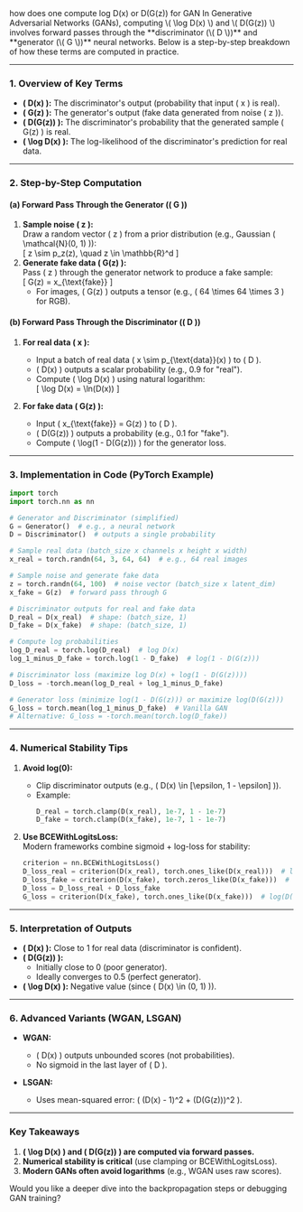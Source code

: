 <frankie>
how does one compute log D(x) or D(G(z)) for GAN
</frankie>
In Generative Adversarial Networks (GANs), computing \( \log D(x) \) and \( D(G(z)) \) involves forward passes through the **discriminator (\( D \))** and **generator (\( G \))** neural networks. Below is a step-by-step breakdown of how these terms are computed in practice.

---

### **1. Overview of Key Terms**
- **\( D(x) \):** The discriminator's output (probability that input \( x \) is real).
- **\( G(z) \):** The generator's output (fake data generated from noise \( z \)).
- **\( D(G(z)) \):** The discriminator's probability that the generated sample \( G(z) \) is real.
- **\( \log D(x) \):** The log-likelihood of the discriminator's prediction for real data.

---

### **2. Step-by-Step Computation**
#### **(a) Forward Pass Through the Generator (\( G \))**
1. **Sample noise \( z \):**  
   Draw a random vector \( z \) from a prior distribution (e.g., Gaussian \( \mathcal{N}(0, 1) \)):  
   \[
   z \sim p_z(z), \quad z \in \mathbb{R}^d
   \]
2. **Generate fake data \( G(z) \):**  
   Pass \( z \) through the generator network to produce a fake sample:  
   \[
   G(z) = x_{\text{fake}}
   \]
   - For images, \( G(z) \) outputs a tensor (e.g., \( 64 \times 64 \times 3 \) for RGB).

#### **(b) Forward Pass Through the Discriminator (\( D \))**
1. **For real data \( x \):**  
   - Input a batch of real data \( x \sim p_{\text{data}}(x) \) to \( D \).  
   - \( D(x) \) outputs a scalar probability (e.g., 0.9 for "real").  
   - Compute \( \log D(x) \) using natural logarithm:  
     \[
     \log D(x) = \ln(D(x))
     \]

2. **For fake data \( G(z) \):**  
   - Input \( x_{\text{fake}} = G(z) \) to \( D \).  
   - \( D(G(z)) \) outputs a probability (e.g., 0.1 for "fake").  
   - Compute \( \log(1 - D(G(z))) \) for the generator loss.

---

### **3. Implementation in Code (PyTorch Example)**
```python
import torch
import torch.nn as nn

# Generator and Discriminator (simplified)
G = Generator()  # e.g., a neural network
D = Discriminator()  # outputs a single probability

# Sample real data (batch_size x channels x height x width)
x_real = torch.randn(64, 3, 64, 64)  # e.g., 64 real images

# Sample noise and generate fake data
z = torch.randn(64, 100)  # noise vector (batch_size x latent_dim)
x_fake = G(z)  # forward pass through G

# Discriminator outputs for real and fake data
D_real = D(x_real)  # shape: (batch_size, 1)
D_fake = D(x_fake)  # shape: (batch_size, 1)

# Compute log probabilities
log_D_real = torch.log(D_real)  # log D(x)
log_1_minus_D_fake = torch.log(1 - D_fake)  # log(1 - D(G(z)))

# Discriminator loss (maximize log D(x) + log(1 - D(G(z))))
D_loss = -torch.mean(log_D_real + log_1_minus_D_fake)

# Generator loss (minimize log(1 - D(G(z))) or maximize log(D(G(z)))
G_loss = torch.mean(log_1_minus_D_fake)  # Vanilla GAN
# Alternative: G_loss = -torch.mean(torch.log(D_fake))
```

---

### **4. Numerical Stability Tips**
1. **Avoid log(0):**  
   - Clip discriminator outputs (e.g., \( D(x) \in [\epsilon, 1 - \epsilon] \)).  
   - Example:  
     ```python
     D_real = torch.clamp(D(x_real), 1e-7, 1 - 1e-7)
     D_fake = torch.clamp(D(x_fake), 1e-7, 1 - 1e-7)
     ```

2. **Use BCEWithLogitsLoss:**  
   Modern frameworks combine sigmoid + log-loss for stability:  
   ```python
   criterion = nn.BCEWithLogitsLoss()
   D_loss_real = criterion(D(x_real), torch.ones_like(D(x_real)))  # log D(x)
   D_loss_fake = criterion(D(x_fake), torch.zeros_like(D(x_fake)))  # log(1 - D(G(z)))
   D_loss = D_loss_real + D_loss_fake
   G_loss = criterion(D(x_fake), torch.ones_like(D(x_fake)))  # log(D(G(z)))
   ```

---

### **5. Interpretation of Outputs**
- **\( D(x) \):** Close to 1 for real data (discriminator is confident).  
- **\( D(G(z)) \):**  
  - Initially close to 0 (poor generator).  
  - Ideally converges to 0.5 (perfect generator).  
- **\( \log D(x) \):** Negative value (since \( D(x) \in (0, 1) \)).  

---

### **6. Advanced Variants (WGAN, LSGAN)**
- **WGAN:**  
  - \( D(x) \) outputs unbounded scores (not probabilities).  
  - No sigmoid in the last layer of \( D \).  

- **LSGAN:**  
  - Uses mean-squared error: \( (D(x) - 1)^2 + (D(G(z)))^2 \).  

---

### **Key Takeaways**
1. **\( \log D(x) \) and \( D(G(z)) \) are computed via forward passes.**  
2. **Numerical stability is critical** (use clamping or BCEWithLogitsLoss).  
3. **Modern GANs often avoid logarithms** (e.g., WGAN uses raw scores).  

Would you like a deeper dive into the backpropagation steps or debugging GAN training?